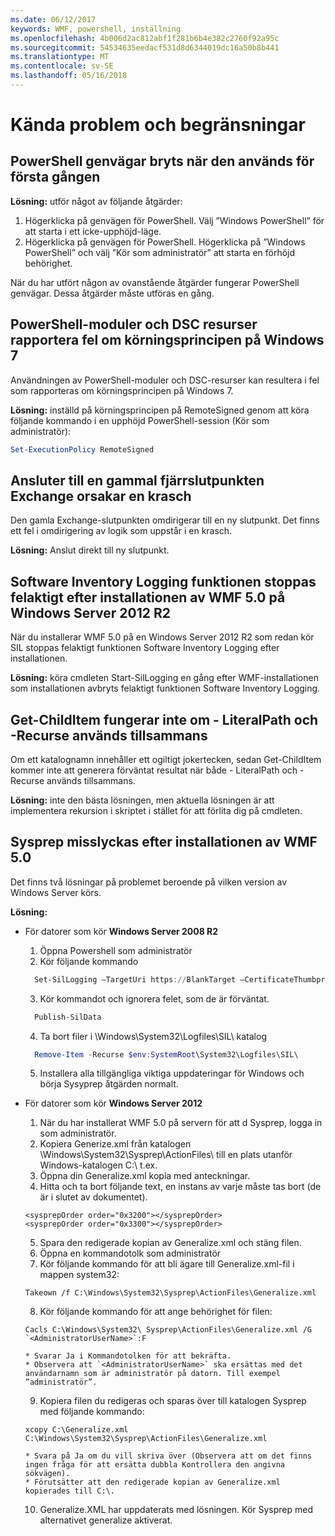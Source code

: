 ```yaml
---
ms.date: 06/12/2017
keywords: WMF, powershell, inställning
ms.openlocfilehash: 4b006d2ac812abf1f281b6b4e382c2760f92a95c
ms.sourcegitcommit: 54534635eedacf531d8d6344019dc16a50b8b441
ms.translationtype: MT
ms.contentlocale: sv-SE
ms.lasthandoff: 05/16/2018
---
```

# <a name="known-issues-and-limitations"></a>Kända problem och begränsningar

<a name="powershell-shortcuts-are-broken-when-used-for-the-first-time"></a>PowerShell genvägar bryts när den används för första gången
------------------------------------------------------------

**Lösning:** utför något av följande åtgärder:

1.  Högerklicka på genvägen för PowerShell. Välj ”Windows PowerShell” för att starta i ett icke-upphöjd-läge.
2.  Högerklicka på genvägen för PowerShell. Högerklicka på ”Windows PowerShell” och välj ”Kör som administratör” att starta en förhöjd behörighet.

När du har utfört någon av ovanstående åtgärder fungerar PowerShell genvägar. Dessa åtgärder måste utföras en gång.


<a name="powershell-modules-and-dsc-resources-report-errors-about-executionpolicy-on-windows-7"></a>PowerShell-moduler och DSC resurser rapportera fel om körningsprincipen på Windows 7
-------------------------------------------------------------------------------------
Användningen av PowerShell-moduler och DSC-resurser kan resultera i fel som rapporteras om körningsprincipen på Windows 7.

**Lösning:** inställd på körningsprincipen på RemoteSigned genom att köra följande kommando i en upphöjd PowerShell-session (Kör som administratör):

```powershell
Set-ExecutionPolicy RemoteSigned
```

<a name="connecting-to-an-old-remote-exchange-endpoint-causes-a-crash"></a>Ansluter till en gammal fjärrslutpunkten Exchange orsakar en krasch
------------------------------------------------------------

Den gamla Exchange-slutpunkten omdirigerar till en ny slutpunkt. Det finns ett fel i omdirigering av logik som uppstår i en krasch.

**Lösning:** Anslut direkt till ny slutpunkt.


<a name="software-inventory-logging-feature-is-erroneously-stopped-after-wmf-50-installation-on-windows-server-2012-r2"></a>Software Inventory Logging funktionen stoppas felaktigt efter installationen av WMF 5.0 på Windows Server 2012 R2
-------------------------------------------------------------------------------------------------------------

När du installerar WMF 5.0 på en Windows Server 2012 R2 som redan kör SIL stoppas felaktigt funktionen Software Inventory Logging efter installationen.

**Lösning:** köra cmdleten Start-SilLogging en gång efter WMF-installationen som installationen avbryts felaktigt funktionen Software Inventory Logging.

<a name="get-childitem-does-not-work-if--literalpath-and--recurse-are-used-together"></a>Get-ChildItem fungerar inte om - LiteralPath och -Recurse används tillsammans
--------------------------------------------------------------------------

Om ett katalognamn innehåller ett ogiltigt jokertecken, sedan Get-ChildItem kommer inte att generera förväntat resultat när både - LiteralPath och -Recurse används tillsammans.

**Lösning:** inte den bästa lösningen, men aktuella lösningen är att implementera rekursion i skriptet i stället för att förlita dig på cmdleten.


<a name="sysprep-fails-after-wmf-50-installation"></a>Sysprep misslyckas efter installationen av WMF 5.0
----------------------------------------

Det finns två lösningar på problemet beroende på vilken version av Windows Server körs.

**Lösning:**
- För datorer som kör **Windows Server 2008 R2**
  1. Öppna Powershell som administratör
  2. Kör följande kommando

  ```powershell
    Set-SilLogging –TargetUri https://BlankTarget –CertificateThumbprint 0123456789
  ```
  3. Kör kommandot och ignorera felet, som de är förväntat.

  ```powershell
    Publish-SilData
   ```
  4. Ta bort filer i \Windows\System32\Logfiles\SIL\ katalog

  ```powershell
    Remove-Item -Recurse $env:SystemRoot\System32\Logfiles\SIL\
  ```
  5. Installera alla tillgängliga viktiga uppdateringar för Windows och börja Sysyprep åtgärden normalt.

- För datorer som kör **Windows Server 2012**
  1.    När du har installerat WMF 5.0 på servern för att d Sysprep, logga in som administratör.
  2.    Kopiera Generize.xml från katalogen \Windows\System32\Sysprep\ActionFiles\ till en plats utanför Windows-katalogen C:\ t.ex.
  3.    Öppna din Generalize.xml kopia med anteckningar.
  4.    Hitta och ta bort följande text, en instans av varje måste tas bort (de är i slutet av dokumentet).

    ```
    <sysprepOrder order="0x3200"></sysprepOrder>
    <sysprepOrder order="0x3300"></sysprepOrder>
    ```

  5.    Spara den redigerade kopian av Generalize.xml och stäng filen.
  6.    Öppna en kommandotolk som administratör
  7.    Kör följande kommando för att bli ägare till Generalize.xml-fil i mappen system32:

    ```
    Takeown /f C:\Windows\System32\Sysprep\ActionFiles\Generalize.xml
    ```

  8.    Kör följande kommando för att ange behörighet för filen:

    ```
    Cacls C:\Windows\System32\ Sysprep\ActionFiles\Generalize.xml /G `<AdministratorUserName>`:F
    ```
      * Svarar Ja i Kommandotolken för att bekräfta.
      * Observera att `<AdministratorUserName>` ska ersättas med det användarnamn som är administratör på datorn. Till exempel ”administratör”.

  9.    Kopiera filen du redigeras och sparas över till katalogen Sysprep med följande kommando:

    ```
    xcopy C:\Generalize.xml C:\Windows\System32\Sysprep\ActionFiles\Generalize.xml
    ```
      * Svara på Ja om du vill skriva över (Observera att om det finns ingen fråga för att ersätta dubbla Kontrollera den angivna sökvägen).
      * Förutsätter att den redigerade kopian av Generalize.xml kopierades till C:\.

  10.   Generalize.XML har uppdaterats med lösningen. Kör Sysprep med alternativet generalize aktiverat.
